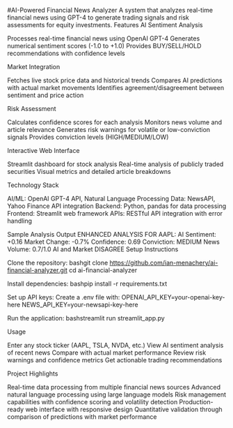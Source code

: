 #AI-Powered Financial News Analyzer
A system that analyzes real-time financial news using GPT-4 to generate trading signals and risk assessments for equity investments.
Features
AI Sentiment Analysis

Processes real-time financial news using OpenAI GPT-4
Generates numerical sentiment scores (-1.0 to +1.0)
Provides BUY/SELL/HOLD recommendations with confidence levels

Market Integration

Fetches live stock price data and historical trends
Compares AI predictions with actual market movements
Identifies agreement/disagreement between sentiment and price action

Risk Assessment

Calculates confidence scores for each analysis
Monitors news volume and article relevance
Generates risk warnings for volatile or low-conviction signals
Provides conviction levels (HIGH/MEDIUM/LOW)

Interactive Web Interface

Streamlit dashboard for stock analysis
Real-time analysis of publicly traded securities
Visual metrics and detailed article breakdowns

Technology Stack

AI/ML: OpenAI GPT-4 API, Natural Language Processing
Data: NewsAPI, Yahoo Finance API integration
Backend: Python, pandas for data processing
Frontend: Streamlit web framework
APIs: RESTful API integration with error handling

Sample Analysis Output
ENHANCED ANALYSIS FOR AAPL:
AI Sentiment: +0.16
Market Change: -0.7%
Confidence: 0.69
Conviction: MEDIUM
News Volume: 0.7/1.0
AI and Market DISAGREE
Setup Instructions

Clone the repository:
bashgit clone https://github.com/ian-menachery/ai-financial-analyzer.git
cd ai-financial-analyzer

Install dependencies:
bashpip install -r requirements.txt

Set up API keys:
Create a .env file with:
OPENAI_API_KEY=your-openai-key-here
NEWS_API_KEY=your-newsapi-key-here

Run the application:
bashstreamlit run streamlit_app.py


Usage

Enter any stock ticker (AAPL, TSLA, NVDA, etc.)
View AI sentiment analysis of recent news
Compare with actual market performance
Review risk warnings and confidence metrics
Get actionable trading recommendations

Project Highlights

Real-time data processing from multiple financial news sources
Advanced natural language processing using large language models
Risk management capabilities with confidence scoring and volatility detection
Production-ready web interface with responsive design
Quantitative validation through comparison of predictions with market performance
